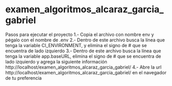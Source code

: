 # examen_algoritmos_alcaraz_garcia_gabriel

Pasos para ejecutar el proyecto
1.- Copia el archivo con nombre env y pégalo con el nombre de .env
2.- Dentro de este archivo busca la línea que tenga la variable CI_ENVIRONMENT, y elimina el signo de # que se encuentra de lado izquierdo
3.- Dentro de este archivo busca la línea que tenga la variable app.baseURL, elimina el signo de # que se encuentra de lado izquierdo y agrega la siguiente información http://localhost/examen_algoritmos_alcaraz_garcia_gabriel/
4.- Abre la url http://localhost/examen_algoritmos_alcaraz_garcia_gabriel/ en el navegador de tu preferencia
